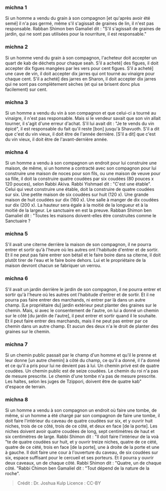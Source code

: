 
### michna 1
Si un homme a vendu du grain à son compagnon [et qu'après avoir été semé] il n'a pas germé, même s'il s'agissait de graines de lin, il n'est pas responsable. Rabban Shimon ben Gamaliel dit :  "S'il s'agissait de graines de jardin, qui ne sont pas utilisées pour la nourriture, il est responsable."

### michna 2
Si un homme vend du grain à son compagnon, l'acheteur doit accepter un quart de kab de déchets pour chaque seah. S'il a acheté] des figues, il doit accepter dix figues mangées par les vers pour cent figues. S'il a acheté] une cave de vin, il doit accepter dix jarres qui ont tourné au vinaigre pour chaque cent. S'il a acheté] des jarres en Sharon, il doit accepter dix jarres qui ne sont pas complètement sèches (et qui se brisent donc plus facilement) sur cent.

### michna 3
Si un homme a vendu du vin à son compagnon et que celui-ci a tourné au vinaigre, il n'est pas responsable. Mais si le vendeur savait que son vin allait tourner, il s'agit d'une erreur d'achat. S'il lui avait dit : "Je te vends du vin épicé", il est responsable du fait qu'il reste [bon] jusqu'à Shavuoth. S'il a dit que c'est du vin vieux, il doit être de l'année dernière. [S'il a dit] que c'est du vin vieux, il doit être de l'avant-dernière année.

### michna 4
Si un homme a vendu à son compagnon un endroit pour lui construire une maison, de même, si un homme a contracté avec son compagnon pour lui construire une maison de noces pour son fils, ou une maison de veuve pour sa fille, il doit la construire quatre coudées par six coudées (80 pouces x 120 pouces), selon Rabbi Akiva. Rabbi Yishmael dit :  "C'est une étable". Celui qui veut construire une étable, doit la construire de quatre coudées sur six. Une petite maison de six coudées sur huit (120 x). Une grande maison de huit coudées sur dix (160 x). Une salle à manger de dix coudées sur dix (200 x). La hauteur sera égale à la moitié de la longueur et à la moitié de la largeur. Le sanctuaire en est la preuve. Rabban Shimon ben Gamaliel dit :  "Toutes les maisons doivent-elles être construites comme le Sanctuaire ?

### michna 5
S'il avait une citerne derrière la maison de son compagnon, il ne pourra entrer et sortir qu'à l'heure où les autres ont l'habitude d'entrer et de sortir. Et il ne peut pas faire entrer son bétail et le faire boire dans sa citerne, il doit plutôt tirer de l'eau et le faire boire dehors. Lui et le propriétaire de la maison devront chacun se fabriquer un verrou.

### michna 6
S'il avait un jardin derrière le jardin de son compagnon, il ne pourra entrer et sortir qu'à l'heure où les autres ont l'habitude d'entrer et de sortir. Et il ne pourra pas faire entrer des marchands, ni entrer par là dans un autre champ. [Le propriétaire du] jardin extérieur peut planter des graines sur le chemin. Mais, si avec le consentement de l'autre, on lui a donné un chemin sur le côté [du jardin de l'autre], il peut entrer et sortir quand il le souhaite. Et il peut faire entrer des marchands, mais il ne peut pas entrer par ce chemin dans un autre champ. Et aucun des deux n'a le droit de planter des graines sur le chemin.

### michna 7
Si un chemin public passait par le champ d'un homme et qu'il le prenne et leur donne [un autre chemin] à côté du champ, ce qu'il a donné, il l'a donné et ce qu'il a pris pour lui ne devient pas à lui. Un chemin privé est de quatre coudées. Un chemin public est de seize coudées. Le chemin du roi n'a pas de mesure prescrite. Le chemin d'une tombe n'a pas de mesure prescrite. Les haltes, selon les juges de Tzippori, doivent être de quatre kab" d'espace de terrain.

### michna 8
Si un homme a vendu à son compagnon un endroit où faire une tombe, de même, si un homme a été chargé par son compagnon de faire une tombe, il doit faire l'intérieur du caveau de quatre coudées sur six, et y ouvrir huit niches, trois de ce côté, trois de ce côté, et deux en face [de la porte]. Les niches doivent avoir quatre coudées de long, sept centimètres de haut et six centimètres de large. Rabbi Shimon dit :  "Il doit faire l'intérieur de la voà "te de quatre coudées sur huit, et y ouvrir treize niches, quatre de ce cèté, quatre de ce cèté, trois en face [de la porte], une à droite de la porte et une à gauche. Il doit faire une cour à l'ouverture du caveau, de six coudées sur six, espace suffisant pour le cercueil et ses porteurs. Et il pourra y ouvrir deux caveaux, un de chaque côté. Rabbi Shimon dit :  "Quatre, un de chaque côté. "Rabbi Chimon ben Gamaliel dit :  "Tout dépend de la nature de la roche".

>Crédit : Dr. Joshua Kulp
>Licence : CC-BY